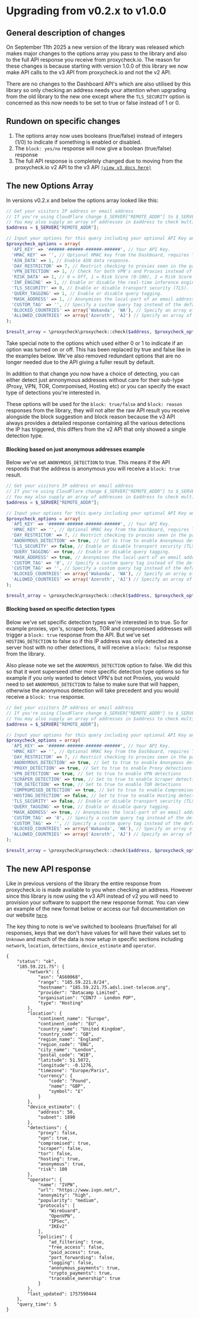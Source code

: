 # Upgrading from v0.2.x to v1.0.0 #

## General description of changes ##
On September 11th 2025 a new version of the library was released which makes major changes to the options array you pass to the library and also to the full API response you receive from proxycheck.io. The reason for these changes is because starting with version 1.0.0 of this library we now make API calls to the v3 API from proxycheck.io and not the v2 API.

There are no changes to the Dashboard API's which are also utilised by this library so only checking an address needs your attention when upgrading from the old library to the new one except where the ```TLS_SECURITY``` option is concerned as this now needs to be set to true or false instead of 1 or 0.

## Rundown on specific changes ##
1. The options array now uses booleans (true/false) instead of integers (1/0) to indicate if something is enabled or disabled.
2. The ```block: yes/no``` response will now give a boolean (true/false) response
3. The full API response is completely changed due to moving from the proxycheck.io v2 API to the v3 API [`(view v3 docs here)`](https://proxycheck.io/api)

## The new Options Array ##
In versions v0.2.x and below the options array looked like this:

```php
// Get your visitors IP address or email address
// If you're using CloudFlare change $_SERVER["REMOTE_ADDR"] to $_SERVER["HTTP_CF_CONNECTING_IP"]
// You may also supply an array of addresses in $address to check multiple addresses at once.
$address = $_SERVER["REMOTE_ADDR"];

// Input your options for this query including your optional API Key and query flags.
$proxycheck_options = array(
  'API_KEY' => '######-######-######-######', // Your API Key.
  'HMAC_KEY' => '', // Optional HMAC key from the Dashboard, requires TLS_SECURITY set to true.
  'ASN_DATA' => 1, // Enable ASN data response.
  'DAY_RESTRICTOR' => 7, // Restrict checking to proxies seen in the past # of days.
  'VPN_DETECTION' => 1, // Check for both VPN's and Proxies instead of just Proxies.
  'RISK_DATA' => 1, // 0 = Off, 1 = Risk Score (0-100), 2 = Risk Score & Attack History.
  'INF_ENGINE' => 1, // Enable or disable the real-time inference engine.
  'TLS_SECURITY' => 0, // Enable or disable transport security (TLS).
  'QUERY_TAGGING' => 1, // Enable or disable query tagging.
  'MASK_ADDRESS' => 1, // Anonymises the local-part of an email address (e.g. anonymous@domain.tld)
  'CUSTOM_TAG' => '', // Specify a custom query tag instead of the default (Domain+Page).
  'BLOCKED_COUNTRIES' => array('Wakanda', 'WA'), // Specify an array of countries or isocodes to be blocked.
  'ALLOWED_COUNTRIES' => array('Azeroth', 'AJ') // Specify an array of countries or isocodes to be allowed.
);

$result_array = \proxycheck\proxycheck::check($address, $proxycheck_options);
```

Take special note to the options which used either 0 or 1 to indicate if an option was turned on or off. This has been replaced by true and false like in the examples below. We've also removed redundant options that are no longer needed due to the API giving a fuller result by default.

In addition to that change you now have a choice of detecting, you can either detect just annonymous addresses without care for their sub-type (Proxy, VPN, TOR, Comrpomised, Hosting etc) or you can specify the exact type of detections you're interested in.

These options will be used for the ```block: true/false``` and ```block: reason``` responses from the library, they will not alter the raw API result you receive alongside the block suggestion and block reason because the v3 API always provides a detailed response containing all the various detections the IP has triggered, this differs from the v2 API that only showed a single detection type.

#### Blocking based on just anonymous addresses example ####
Below we've set ```ANONYMOUS_DETECTION``` to true. This means if the API responds that the address is anonymous you will receive a ```block: true``` result.

```php
// Get your visitors IP address or email address
// If you're using CloudFlare change $_SERVER["REMOTE_ADDR"] to $_SERVER["HTTP_CF_CONNECTING_IP"]
// You may also supply an array of addresses in $address to check multiple addresses at once.
$address = $_SERVER["REMOTE_ADDR"];

// Input your options for this query including your optional API Key and query flags.
$proxycheck_options = array(
  'API_KEY' => '######-######-######-######', // Your API Key.
  'HMAC_KEY' => '', // Optional HMAC key from the Dashboard, requires TLS_SECURITY set to true.
  'DAY_RESTRICTOR' => 7, // Restrict checking to proxies seen in the past # of days.
  'ANONYMOUS_DETECTION' => true, // Set to true to enable Anonymous detections
  'TLS_SECURITY' => false, // Enable or disable transport security (TLS).
  'QUERY_TAGGING' => true, // Enable or disable query tagging.
  'MASK_ADDRESS' => true, // Anonymises the local-part of an email address (e.g. anonymous@domain.tld)
  'CUSTOM_TAG' => '0', // Specify a custom query tag instead of the default (Domain+Page).
  'CUSTOM_TAG' => '', // Specify a custom query tag instead of the default (Domain+Page).
  'BLOCKED_COUNTRIES' => array('Wakanda', 'WA'), // Specify an array of countries or isocodes to be blocked.
  'ALLOWED_COUNTRIES' => array('Azeroth', 'AJ') // Specify an array of countries or isocodes to be allowed.
);

$result_array = \proxycheck\proxycheck::check($address, $proxycheck_options);
```

#### Blocking based on specific detection types ####
Below we've set specific detection types we're interested in to true. So for example proxies, vpn's, scraper bots, TOR and compromised addresses will trigger a ```block: true``` response from the API. But we've set ```HOSTING_DETECTION``` to false so if this IP address was only detected as a server host with no other detections, it will receive a ```block: false``` response from the library.

Also please note we set the ```ANONYMOUS_DETECTION``` option to false. We did this so that it wont superseed other more specific detection type options so for example if you only wanted to detect VPN's but not Proxies, you would need to set ```ANONYMOUS_DETECTION``` to false to make sure that will happen, otherwise the anonymous detection will take precedent and you would receive a ```block: true``` response.

```php
// Get your visitors IP address or email address
// If you're using CloudFlare change $_SERVER["REMOTE_ADDR"] to $_SERVER["HTTP_CF_CONNECTING_IP"]
// You may also supply an array of addresses in $address to check multiple addresses at once.
$address = $_SERVER["REMOTE_ADDR"];

// Input your options for this query including your optional API Key and query flags.
$proxycheck_options = array(
  'API_KEY' => '######-######-######-######', // Your API Key.
  'HMAC_KEY' => '', // Optional HMAC key from the Dashboard, requires TLS_SECURITY set to true.
  'DAY_RESTRICTOR' => 7, // Restrict checking to proxies seen in the past # of days.
  'ANONYMOUS_DETECTION' => true, // Set to true to enable Anonymous detections
  'PROXY_DETECTION' => true, // Set to true to enable Proxy detections
  'VPN_DETECTION' => true, // Set to true to enable VPN detections
  'SCRAPER_DETECTION' => true, // Set to true to enable Scraper detections
  'TOR_DETECTION' => true, // Set to true to enable TOR detections
  'COMPROMISED_DETECTION' => true, // Set to true to enable Compromised Address detections
  'HOSTING_DETECTION' => false, // Set to true to enable Hosting detections
  'TLS_SECURITY' => false, // Enable or disable transport security (TLS).
  'QUERY_TAGGING' => true, // Enable or disable query tagging.
  'MASK_ADDRESS' => true, // Anonymises the local-part of an email address (e.g. anonymous@domain.tld)
  'CUSTOM_TAG' => '0', // Specify a custom query tag instead of the default (Domain+Page).
  'CUSTOM_TAG' => '', // Specify a custom query tag instead of the default (Domain+Page).
  'BLOCKED_COUNTRIES' => array('Wakanda', 'WA'), // Specify an array of countries or isocodes to be blocked.
  'ALLOWED_COUNTRIES' => array('Azeroth', 'AJ') // Specify an array of countries or isocodes to be allowed.
);

$result_array = \proxycheck\proxycheck::check($address, $proxycheck_options);
```

## The new API response ##
Like in previous versions of the library the entire response from proxycheck.io is made available to you when checking an address. However since this library is now using the v3 API instead of v2 you will need to provision your software to support the new response format. You can view an example of the new format below or access our full documentation on our website [`here`](https://proxycheck.io/api).

The key thing to note is we've switched to booleans (true/false) for all responses, keys that we don't have values for will have their values set to ```Unknown``` and much of the data is now setup in specific sections including ```network```, ```location```, ```detections```, ```device_estimate``` and ```operator```.

```
{
    "status": "ok",
    "185.59.221.75": {
        "network": {
            "asn": "AS60068",
            "range": "185.59.221.0/24",
            "hostname": "185.59.221.75.adsl.inet-telecom.org",
            "provider": "Datacamp Limited",
            "organisation": "CDN77 - London POP",
            "type": "Hosting"
        },
        "location": {
            "continent_name": "Europe",
            "continent_code": "EU",
            "country_name": "United Kingdom",
            "country_code": "GB",
            "region_name": "England",
            "region_code": "ENG",
            "city_name": "London",
            "postal_code": "W1B",
            "latitude": 51.5072,
            "longitude": -0.1276,
            "timezone": "Europe/Paris",
            "currency": {
                "code": "Pound",
                "name": "GBP",
                "symbol": "£"
            }
        },
        "device_estimate": {
            "address": 50,
            "subnet": 1890
        },
        "detections": {
            "proxy": false,
            "vpn": true,
            "compromised": true,
            "scraper": false,
            "tor": false,
            "hosting": true,
            "anonymous": true,
            "risk": 100
        },
        "operator": {
            "name": "IVPN",
            "url": "https://www.ivpn.net/",
            "anonymity": "high",
            "popularity": "medium",
            "protocols": [
                "WireGuard",
                "OpenVPN",
                "IPSec",
                "IKEv2"
            ],
            "policies": {
                "ad_filtering": true,
                "free_access": false,
                "paid_access": true,
                "port_forwarding": false,
                "logging": false,
                "anonymous_payments": true,
                "crypto_payments": true,
                "traceable_ownership": true
            }
        },
        "last_updated": 1757590444
    },
    "query_time": 5
}
```
